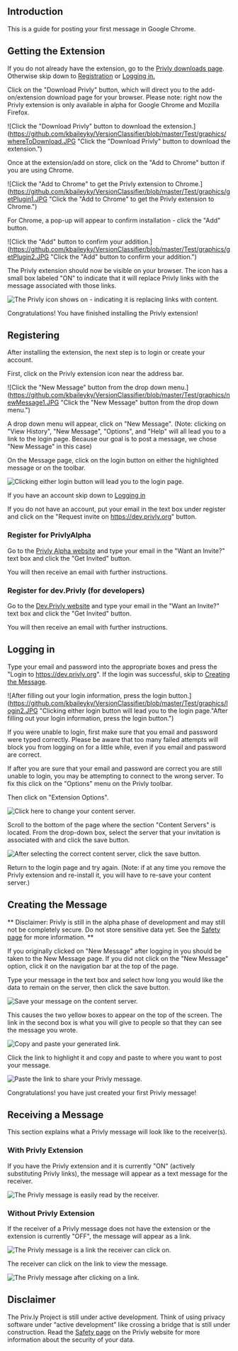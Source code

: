 ## Introduction

This is a guide for posting your first message in Google Chrome.

## Getting the Extension

If you do not already have the extension, go to the [Privly downloads page](https://priv.ly/pages/download.html).
Otherwise skip down to [Registration](#registration) or [Logging in.](#logging-in)



Click on the "Download Privly" button, which will direct you to the add-on/extension download page for your browser.
Please note: right now the Privly extension is only available in alpha for Google Chrome and Mozilla Firefox.

![Click the "Download Privly" button to download the extension.](https://github.com/kbaileyky/VersionClassifier/blob/master/Test/graphics/whereToDownload.JPG "Click the "Download Privly" button to download the extension.")

Once at the extension/add on store, click on the "Add to Chrome" button if you are using Chrome.

![Click the "Add to Chrome" to get the Privly extension to Chrome.](https://github.com/kbaileyky/VersionClassifier/blob/master/Test/graphics/getPlugin1.JPG "Click the "Add to Chrome" to get the Privly extension to Chrome.")

For Chrome, a pop-up will appear to confirm installation - click the "Add" button.

![Click the "Add" button to confirm your addition.](https://github.com/kbaileyky/VersionClassifier/blob/master/Test/graphics/getPlugin2.JPG "Click the "Add" button to confirm your addition.")

The Privly extension should now be visible on your browser. 
The icon has a small box labeled "ON" to indicate that it will replace Privly links with the message associated with those links.

![The Privly icon shows on - indicating it is replacing links with content.](https://github.com/kbaileyky/VersionClassifier/blob/master/Test/graphics/extensionIcon.JPG "The Privly icon shows on - indicating it is replacing links with content.")

Congratulations! You have finished installing the Privly extension!


## Registering

After installing the extension, the next step is to login or create your account.

First, click on the Privly extension icon near the address bar.

![Click the "New Message" button from the drop down menu.](https://github.com/kbaileyky/VersionClassifier/blob/master/Test/graphics/newMessage1.JPG "Click the "New Message" button from the drop down menu.")

A drop down menu will appear, click on "New Message".
(Note: clicking on "View History", "New Message", "Options", and "Help" will all lead you to a link to the login page. Because our goal is to post a message, we chose "New Message" in this case)

On the Message page, click on the login button on either the highlighted message or on the toolbar.

![Clicking either login button will lead you to the login page.](https://github.com/kbaileyky/VersionClassifier/blob/master/Test/graphics/login1.JPG "Clicking either login button will lead you to the login page.")

If you have an account skip down to [Logging in](#creating-the-message)

If you do not have an account, put your email in the text box under register and click on the "Request invite on https://dev.privly.org" button.

### Register for PrivlyAlpha

Go to the [Privly Alpha website](https://privlyalpha.org) and type your email in the "Want an Invite?" text box and click the "Get Invited" button. 

You will then receive an email with further instructions.

### Register for dev.Privly (for developers)

Go to the [Dev.Privly website](https://dev.privly.org) and type your email in the "Want an Invite?" text box and click the "Get Invited" button. 

You will then receive an email with further instructions.

## Logging in

Type your email and password into the appropriate boxes and press the "Login to https://dev.privly.org".
If the login was successful, skip to [Creating the Message](#creating-the-message).

![After filling out your login information, press the login button.](https://github.com/kbaileyky/VersionClassifier/blob/master/Test/graphics/login2.JPG "Clicking either login button will lead you to the login page."After filling out your login information, press the login button.")


If you were unable to login, first make sure that you email and password were typed correctly. 
Please be aware that too many failed attempts will block you from logging on for a little while, even if you email and password are correct.

If after you are sure that your email and password are correct you are still unable to login, you may be attempting to connect to the wrong server.
To fix this click on the "Options" menu on the Privly toolbar.


Then click on "Extension Options".

![Click here to change your content server.](https://github.com/kbaileyky/VersionClassifier/blob/master/Test/graphics/options1.JPG "Click here to change your content server.")



Scroll to the bottom of the page where the section "Content Servers" is located.
From the drop-down box, select the server that your invitation is associated with and click the save button.

![After selecting the correct content server, click the save button.](https://github.com/kbaileyky/VersionClassifier/blob/master/Test/graphics/contentserver1.JPG "After selecting the correct content server, click the save button.")

Return to the login page and try again.
(Note: if at any time you remove the Privly extension and re-install it, you will have to re-save your content server.)


## Creating the Message


** Disclaimer: Privly is still in the alpha phase of development and may still not be completely secure. Do not store sensitive data yet. See the [Safety page](https://priv.ly/pages/safety.html) for more information. **

If you originally clicked on "New Message" after logging in you should be taken to the New Message page.
If you did not click on the "New Message" option, click it on the navigation bar at the top of the page.

Type your message in the text box and select how long you would like the data to remain on the server, then click the save button.

![Save your message on the content server.](https://github.com/kbaileyky/VersionClassifier/blob/master/Test/graphics/NewMessage2.JPG "Save your message on the content server.")

This causes the two yellow boxes to appear on the top of the screen.
The link in the second box is what you will give to people so that they can see the message you wrote.



![Copy and paste your generated link.](https://github.com/kbaileyky/VersionClassifier/blob/master/Test/graphics/NewMessage3.JPG "Copy and paste your generated link.")


Click the link to highlight it and copy and paste to where you want to post your message.

![Paste the link to share your Privly message.](https://github.com/kbaileyky/VersionClassifier/blob/master/Test/graphics/PasteMessage.JPG "Paste the link to share your Privly message.")




Congratulations! you have just created your first Privly message!

## Receiving a Message

This section explains what a Privly message will look like to the receiver(s).

### With Privly Extension

If you have the Privly extension and it is currently "ON" (actively substituting Privly links), the message will appear as a text message for the receiver.

![The Privly message is easily read by the receiver.](https://github.com/kbaileyky/VersionClassifier/blob/master/Test/graphics/RecieveMessage1.JPG "The Privly message is easily read by the receiver.")


### Without Privly Extension

If the receiver of a Privly message does not have the extension or the extension is currently "OFF", the message will appear as a link.

![The Privly message is a link the receiver can click on.](https://github.com/kbaileyky/VersionClassifier/blob/master/Test/graphics/RecieveMessage2.JPG "The Privly message is a link the receiver can click on.")

The receiver can click on the link to view the message.

![The Privly message after clicking on a link.](https://github.com/kbaileyky/VersionClassifier/blob/master/Test/graphics/RecieveMessage3.JPG "The Privly message after clicking on a link.")


## Disclaimer

The Priv.ly Project is still under active development. Think of using privacy software under “active development” like crossing a bridge that is still under construction.
Read the [Safety page](https://priv.ly/pages/safety.html) on the Privly website for more information about the security of your data.

